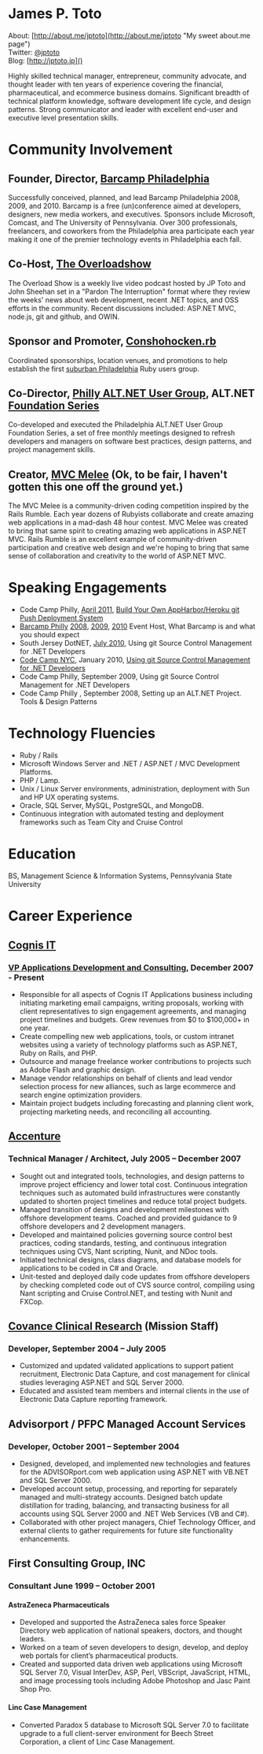 # James P. Toto
About: [http://about.me/jptoto](http://about.me/jptoto "My sweet about.me page")  
Twitter: [@jptoto](http://twitter.com/jptoto "Sometimes I tweet stuff")  
Blog: [http://jptoto.jp]()  

Highly skilled technical manager, entrepreneur, community advocate, and thought leader with ten years of experience covering the financial,  pharmaceutical, and ecommerce business domains.  Significant breadth of technical platform knowledge, software development life cycle, and design patterns. Strong communicator and leader with excellent end-user and executive level presentation skills.

# Community Involvement
## Founder, Director, [Barcamp Philadelphia](http://www.barcampphilly.org "Barcamp Philly!!")
Successfully conceived, planned, and lead Barcamp Philadelphia 2008, 2009, and 2010. Barcamp is a free (un)conference aimed at developers, designers, new media workers, and executives. Sponsors include Microsoft, Comcast, and The University of Pennsylvania. Over 300 professionals, freelancers, and coworkers from the Philadelphia area participate each year making it one of the premier technology events in Philadelphia each fall.

## Co-Host, [The Overloadshow](http://www.overloadshow.com "The Overload Show")
The Overload Show is a weekly live video podcast hosted by JP Toto and John Sheehan set in a "Pardon The Interruption" format where they review the weeks' news about web development, recent .NET topics, and OSS efforts in the community. Recent discussions included: ASP.NET MVC, node.js, git and github, and OWIN. 
 
## Sponsor and Promoter, [Conshohocken.rb](http://www.conshohockenrb.org/ "Conshohocken.rb")
Coordinated sponsorships, location venues, and promotions to help establish the first [suburban Philadelphia](http://maps.google.com/maps?q=101+west+elm+street+conshohocken+pa&ie=UTF8&hq=&hnear=101+W+Elm+St,+Conshohocken,+Pennsylvania+19428&gl=us&z=16) Ruby users group.

## Co-Director, [Philly ALT.NET User Group](http://phillyalt.net/ "Philly ALT.NET"), ALT.NET [Foundation Series](http://phillyalt.net/FoundationSeriesWorkshop1.ashx "First Foundation Series Class")
Co-developed and executed the Philadelphia ALT.NET User Group Foundation Series, a set of free monthly meetings designed to refresh developers and managers on software best practices, design patterns, and project management skills.

## Creator, [MVC Melee](http://www.mvcmelee.com) (Ok, to be fair, I haven't gotten this one off the ground yet.)
The MVC Melee is a community-driven coding competition inspired by the Rails Rumble. Each year dozens of Rubyists collaborate and create amazing web applications in a mad-dash 48 hour contest. MVC Melee was created to bring that same spirit to creating amazing web applications in ASP.NET MVC. Rails Rumble is an excellent example of community-driven participation and creative web design and we're hoping to bring that same sense of collaboration and creativity to the world of ASP.NET MVC.

# Speaking Engagements
- Code Camp Philly, [April 2011](http://codecamp.phillydotnet.org/2011-1/SitePages/Home.aspx "Code Camp Philly"), [Build Your Own AppHarbor/Heroku git Push Deployment System](http://jptoto.jp/2011/04/11/build-your-own-appharbor-notes/ "Screencast")
- [Barcamp Philly](http://www.barcampphilly.org) [2008](http://2008.barcampphilly.org), [2009](http://2009.barcampphilly.org), [2010](http://barcampphilly.org) Event Host, What Barcamp is and what you should expect
- South Jersey DotNET, [July 2010](http://njdotnet-july2010.eventbrite.com/), Using git Source Control Management for .NET Developers
- [Code Camp NYC](http://nyc.codecamp.us/ "Code Camp NYC"), January 2010, [Using git Source Control Management for .NET Developers](http://www.slideshare.net/jptoto/nyc-code-camp-2010-git-and-github "Slideshare")
- Code Camp Philly, September 2009, Using git Source Control Management for .NET Developers
- Code Camp Philly , September 2008, Setting up an ALT.NET Project. Tools & Design Patterns

# Technology Fluencies
- Ruby / Rails
- Microsoft Windows Server and .NET / ASP.NET / MVC Development Platforms.
- PHP / Lamp.
- Unix / Linux Server environments, administration, deployment with Sun and HP UX operating systems.
- Oracle, SQL Server, MySQL, PostgreSQL, and MongoDB.
- Continuous integration with automated testing and deployment frameworks such as Team City and Cruise Control

# Education
BS, Management Science & Information Systems, Pennsylvania State University

# Career Experience
## [Cognis IT](http://www.cognisit.com "Cognis IT") 
### [VP Applications Development and Consulting](http://www.cognisit.com/about/key-staff/jp-toto/ "JP Toto"), December 2007 - Present
- Responsible for all aspects of Cognis IT Applications business including initiating marketing email campaigns, writing proposals, working with client representatives to sign engagement agreements, and managing project timelines and budgets. Grew revenues from $0 to $100,000+ in one year.
- Create compelling new web applications, tools, or custom intranet websites using a variety of technology platforms such as ASP.NET, Ruby on Rails, and PHP. 
- Outsource and manage freelance worker contributions to projects such as Adobe Flash and graphic design.
- Manage vendor relationships on behalf of clients and lead vendor selection process for new alliances, such as large ecommerce and search engine optimization providers.
- Maintain project budgets including forecasting and planning client work, projecting marketing needs, and reconciling all accounting.

## [Accenture](http://www.accenture.com "Accenture") 
### Technical Manager / Architect, July 2005 – December 2007
- Sought out and integrated tools, technologies, and design patterns to improve project efficiency and lower total cost. Continuous integration techniques such as automated build infrastructures were constantly updated to shorten project timelines and reduce total project budgets.
- Managed transition of designs and development milestones with offshore development teams. Coached and provided guidance to 9 offshore developers and 2 development managers.
- Developed and maintained policies governing source control best practices, coding standards, testing, and continuous integration techniques using CVS, Nant scripting, Nunit, and NDoc tools.
- Initiated technical designs, class diagrams, and database models for applications to be coded in C# and Oracle. 
- Unit-tested and deployed daily code updates from offshore developers by checking completed code out of CVS source control, compiling using Nant scripting and Cruise Control.NET, and testing with Nunit and FXCop.


## [Covance Clinical Research](http://www.testwiththebest.com/ "Covance") (Mission Staff)
### Developer, September 2004 – July 2005
- Customized and updated validated applications to support patient recruitment, Electronic Data Capture, and cost management for clinical studies leveraging ASP.NET and SQL Server 2000.
- Educated and assisted team members and internal clients in the use of Electronic Data Capture reporting framework.

## Advisorport / PFPC Managed Account Services
### Developer, October 2001 – September 2004
- Designed, developed, and implemented new technologies and features for the ADVISORport.com web application using ASP.NET with VB.NET and SQL Server 2000.
- Developed account setup, processing, and reporting for separately managed and multi-strategy accounts. Designed batch update distillation for trading, balancing, and transacting business for all accounts using SQL Server 2000 and .NET Web Services (VB and C#).
- Collaborated with other project managers, Chief Technology Officer, and external clients to gather requirements for future site functionality enhancements.

## First Consulting Group, INC
### Consultant June 1999 – October 2001
#### AstraZeneca Pharmaceuticals
- Developed and supported the AstraZeneca sales force Speaker Directory web application of national speakers, doctors, and thought leaders. 
- Worked on a team of seven developers to design, develop, and deploy web portals for client’s pharmaceutical products.
- Created and supported data driven web applications using Microsoft SQL Server 7.0, Visual InterDev, ASP, Perl, VBScript, JavaScript, HTML, and image processing tools including Adobe Photoshop and Jasc Paint Shop Pro.

#### Linc Case Management
- Converted Paradox 5 database to Microsoft SQL Server 7.0 to facilitate upgrade to a full client-server environment for Beech Street Corporation, a client of Linc Case Management. 


